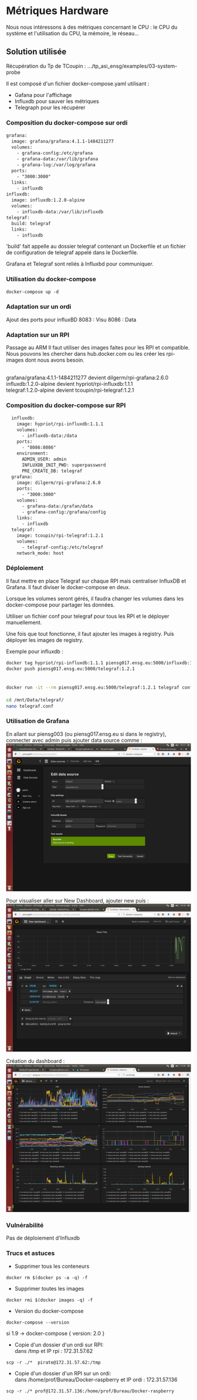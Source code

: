 # Métriques Hardware #

Nous nous intéressons à des métriques concernant le CPU : le CPU du système et l'utilisation du CPU, la mémoire, le réseau...

## Solution utilisée ##

Récupération du Tp de TCoupin : .../tp_asi_ensg/examples/03-system-probe

Il est composé d'un fichier docker-compose.yaml utilisant :
- Gafana pour l'affichage
- Influxdb pour sauver les métriques
- Telegraph pour les récupérer

### Composition du docker-compose sur ordi ###
```
grafana:
  image: grafana/grafana:4.1.1-1484211277
  volumes:
    - grafana-config:/etc/grafana
    - grafana-data:/var/lib/grafana
    - grafana-log:/var/log/grafana
  ports:
    - "3000:3000"
  links:
    - influxdb
influxdb:
  image: influxdb:1.2.0-alpine
  volumes:
    - influxdb-data:/var/lib/influxdb
telegraf:
  build: telegraf
  links:
    - influxdb
```
'build' fait appelle au dossier telegraf contenant un Dockerfile et un fichier de configuration de telegraf appelé dans le Dockerfile.

Grafana et Telegraf sont reliés à Influxbd pour communiquer.

### Utilisation du docker-compose ###
```
docker-compose up -d
```

### Adaptation sur un ordi ###
Ajout des ports pour influxBD
8083 : Visu
8086 : Data

### Adaptation sur un RPI ###
Passage au ARM
Il faut utiliser des images faites pour les RPI et compatible.
Nous pouvons les chercher dans hub.docker.com ou les créer les rpi-images dont nous avons besoin.

</br>grafana/grafana:4.1.1-1484211277 devient dilgerm/rpi-grafana:2.6.0
</br>influxdb:1.2.0-alpine devient hypriot/rpi-influxdb:1.1.1
</br>telegraf:1.2.0-alpine devient tcoupin/rpi-telegraf:1.2.1

### Composition du docker-compose sur RPI ###
```
  influxdb:
    image: hypriot/rpi-influxdb:1.1.1
    volumes:
      - influxdb-data:/data
    ports:
      - "8086:8086"
    environment:
      ADMIN_USER: admin
      INFLUXDB_INIT_PWD: superpassword
      PRE_CREATE_DB: telegraf
  grafana:
    image: dilgerm/rpi-grafana:2.6.0
    ports:
      - "3000:3000"
    volumes:
      - grafana-data:/grafan/data
      - grafana-config:/grafana/config
    links:
      - influxdb
  telegraf:
    image: tcoupin/rpi-telegraf:1.2.1
    volumes:
      - telegraf-config:/etc/telegraf
    network_mode: host
```

### Déploiement ###

Il faut mettre en place Telegraf sur chaque RPI mais centraliser InfluxDB et Grafana.
Il faut diviser le docker-compose en deux.

Lorsque les volumes seront gérés, il faudra changer les volumes dans les docker-compose pour partager les données.

Utiliser un fichier conf pour telegraf pour tous les RPI et le déployer manuellement.

Une fois que tout fonctionne, il faut ajouter les images à registry. Puis déployer les images de registry.

Exemple pour influxdb : 
```sh
docker tag hypriot/rpi-influxdb:1.1.1 piensg017.ensg.eu:5000/influxdb:1.1.1
docker push piensg017.ensg.eu:5000/telegraf:1.2.1


docker run -it --rm piensg017.ensg.eu:5000/telegraf:1.2.1 telegraf config > telegraf.conf

cd /mnt/Data/telegraf/
nano telegraf.conf 
```

### Utilisation de Grafana ###

En allant sur piensg003 (ou piensg017.ensg.eu si dans le registry), connecter avec admin puis ajouter data source comme : 
![Grafana data source](./Images/Grafana_data.png)


Pour visualiser aller sur New Dashboard, ajouter new puis : 
![Grafana visu](./Images/Grafana_visu.png)


Création du dashboard : 
![dashboard](./Images/Grafana_dashboard.png)


### Vulnérabilité ###

Pas de déploiement d'Influxdb

### Trucs et astuces ###
- Supprimer tous les conteneurs
```
docker rm $(docker ps -a -q) -f
```
- Supprimer toutes les images
```
docker rmi $(docker images -q) -f
```
- Version du docker-compose
```
docker-compose --version
```
si 1.9 -> docker-compose { version: 2.0 }

- Copie d'un dossier d'un ordi sur RPI:
</br>dans /tmp et IP rpi : 172.31.57.62
```
scp -r ./*  pirate@172.31.57.62:/tmp
```
- Copie d'un dossier d'un RPI sur un ordi:
</br>dans /home/prof/Bureau/Docker-raspberry et IP ordi : 172.31.57.136
```
scp -r ./* prof@172.31.57.136:/home/prof/Bureau/Docker-raspberry
```
